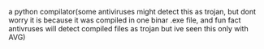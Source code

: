 a python compilator(some antiviruses might detect this as trojan, but dont worry it is because it was compiled in one binar .exe file, and fun fact antivruses will detect compiled files as trojan but ive seen this only with AVG)

